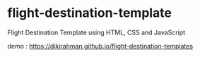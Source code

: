 # flight-destination-template
Flight Destination Template using HTML, CSS and JavaScript

demo : https://dikirahman.github.io/flight-destination-templates

<!-- Every coding must be made with a smile and happiness -->